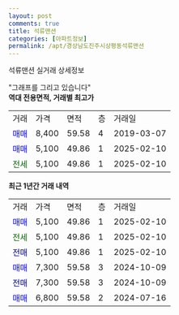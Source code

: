 ```yaml
---
layout: post
comments: true
title: 석류맨션
categories: [아파트정보]
permalink: /apt/경상남도진주시상평동석류맨션
---
```


석류맨션 실거래 상세정보

<script type="text/javascript">
  google.charts.load('current', {'packages':['line', 'corechart']});
  google.charts.setOnLoadCallback(drawChart);

  function drawChart() {
    var data = new google.visualization.DataTable();
    data.addColumn('date', '거래일');
    data.addColumn('number', "매매");
    data.addColumn('number', "전세");
    data.addColumn('number', "전매");

    data.addRows([[new Date(Date.parse("2025-02-10")), 5100, null, null], [new Date(Date.parse("2025-02-10")), null, 5100, null], [new Date(Date.parse("2025-02-10")), null, null, 5100], [new Date(Date.parse("2024-10-09")), 7300, null, null], [new Date(Date.parse("2024-10-09")), null, null, 7300], [new Date(Date.parse("2024-07-16")), 6800, null, null]]);

    var options = {
      hAxis: {
        format: 'yyyy/MM/dd'
      },    
      lineWidth: 0,
      pointsVisible: true,    
      title: '최근 1년간 유형별 실거래가 분포',
      legend: { position: 'bottom' }
    };

    var formatter = new google.visualization.NumberFormat({pattern:'###,###'} );
    formatter.format(data, 1);
    formatter.format(data, 2);
    
    setTimeout(function() {
        var chart = new google.visualization.LineChart(document.getElementById('columnchart_material'));
        chart.draw(data, (options));
        document.getElementById('loading').style.display = 'none';
    }, 200);
  }
</script>


<div id="loading" style="z-index:20; display: block; margin-left: 0px">"그래프를 그리고 있습니다"</div>
<div id="columnchart_material" style="width: 95%; margin-left: 0px; display: block"></div>
<!-- contents start -->
<b>역대 전용면적, 거래별 최고가</b>
<table class="sortable">
    <tr>
      <td>거래</td>
      <td>가격</td>
      <td>면적</td>
      <td>층</td>
      <td>거래일</td>
    </tr>
        <tr>
          <td><a style="color: blue">매매</a></td>
          <td>8,400</td>
          <td>59.58</td>
          <td>4</td>
          <td>2019-03-07</td>
        </tr>            <tr>
          <td><a style="color: blue">매매</a></td>
          <td>5,100</td>
          <td>49.86</td>
          <td>1</td>
          <td>2025-02-10</td>
        </tr>        
        <tr>
              <td><a style="color: darkgreen">전세</a></td>
              <td>5,100</td>
              <td>49.86</td>
              <td>1</td>
              <td>2025-02-10</td>
            </tr>        
    
</table>

<b>최근 1년간 거래 내역</b>

<table class="sortable">
    <tr>
      <td>거래</td>
      <td>가격</td>
      <td>면적</td>
      <td>층</td>
      <td>거래일</td>
    </tr>
    <tr>
      <td><a style="color: blue">매매</a></td>
      <td>5,100</td>
      <td>49.86</td>
      <td>1</td>
      <td>2025-02-10</td>
    </tr>          <tr>
      <td><a style="color: darkgreen">전세</a></td>
      <td>5,100</td>
      <td>49.86</td>
      <td>1</td>
      <td>2025-02-10</td>
    </tr>          <tr>
      <td><a style="color: darkblue">전매</a></td>
      <td>5,100</td>
      <td>49.86</td>
      <td>1</td>
      <td>2025-02-10</td>
    </tr>          <tr>
      <td><a style="color: blue">매매</a></td>
      <td>7,300</td>
      <td>59.58</td>
      <td>3</td>
      <td>2024-10-09</td>
    </tr>          <tr>
      <td><a style="color: darkblue">전매</a></td>
      <td>7,300</td>
      <td>59.58</td>
      <td>3</td>
      <td>2024-10-09</td>
    </tr>          <tr>
      <td><a style="color: blue">매매</a></td>
      <td>6,800</td>
      <td>59.58</td>
      <td>2</td>
      <td>2024-07-16</td>
    </tr>      </table>
<!-- contents end -->    

